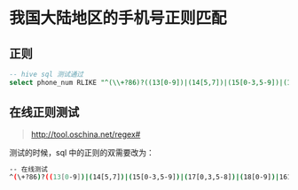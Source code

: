 # 我国大陆地区的手机号正则匹配

## 正则

```sql
-- hive sql 测试通过
select phone_num RLIKE "^(\\+?86)?((13[0-9])|(14[5,7])|(15[0-3,5-9])|(17[0,3,5-8])|(18[0-9])|161|166|198|199|(147))\\d{8}$"

```

## 在线正则测试

> http://tool.oschina.net/regex#

测试的时候，sql 中的正则的双需要改为：

```sh
-- 在线测试
^(\+?86)?((13[0-9])|(14[5,7])|(15[0-3,5-9])|(17[0,3,5-8])|(18[0-9])|161|166|198|199|(147))\d{8}$
```
